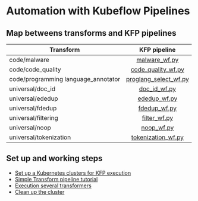 # Automation with Kubeflow Pipelines 

## Map betweens transforms and KFP pipelines

| Transform                           |                                    KFP pipeline                                    |          
|-------------------------------------|:----------------------------------------------------------------------------------:|
| code/malware                        |                  [malware_wf.py](../transforms/code/malware/kfp_ray/v1/malware_wf.py)                   |
| code/code_quality                   |            [code_quality_wf.py](../transforms/code/code_quality/kfp_ray/v1/code_quality_wf.py)            |
| code/programming language_annotator | [proglang_select_wf.py](../transforms/code/proglang_select/kfp_ray/v1/proglang_select_wf.py) |
| universal/doc_id                    |                  [doc_id_wf.py](../transforms/universal/doc_id/kfp_ray/v1/doc_id_wf.py)                   |
| universal/ededup                    |                  [ededup_wf.py](../transforms/universal/ededup/kfp_ray/v1/ededup_wf.py)                   |
| universal/fdedup                    |                  [fdedup_wf.py](../transforms/universal/fdedup/kfp_ray/v1/fdedup_wf.py)                   |
| universal/filtering                 |              [filter_wf.py](../transforms/universal/filter/kfp_ray/v1/filter_wf.py)              |
| universal/noop                      |                     [noop_wf.py](../transforms/universal/noop/kfp_ray/v1/noop_wf.py)                      |
| universal/tokenization              |         [tokenization_wf.py](../transforms/universal/tokenization/kfp_ray/v1/tokenization_wf.py)          |


## Set up and working steps

- [Set up a Kubernetes clusters for KFP execution](./doc/setup.md)
- [Simple Transform pipeline tutorial](./doc/simple_transform_pipeline.md)
- [Execution several transformers](./doc/multi_transform_pipeline.md)
- [Clean up the cluster](./doc/setup#cleanup)